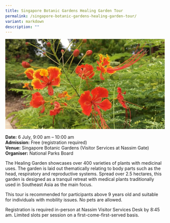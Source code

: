 ```yaml
---
title: Singapore Botanic Gardens Healing Garden Tour
permalink: /singapore-botanic-gardens-healing-garden-tour/
variant: markdown
description: ""
---
```

![Orange flowers in a garden](/images/Tours/SBG_healing_tour.jpg)

**Date:** 6 July, 9:00 am – 10:00 am<br>
**Admission:** Free (registration required)<br>
**Venue:** Singapore Botanic Gardens (Visitor Services at Nassim Gate)<br>
**Organiser:** National Parks Board

The Healing Garden showcases over 400 varieties of plants with medicinal uses. The garden is laid out thematically relating to body parts such as the head, respiratory and reproductive systems. Spread over 2.5 hectares, this garden is designed as a tranquil retreat with medical plants traditionally used in Southeast Asia as the main focus.

This tour is recommended for participants above 9 years old and suitable for individuals with mobility issues. No pets are allowed.

Registration is required in-person at Nassim Visitor Services Desk by 8:45 am. Limited slots per session on a first-come-first-served basis.